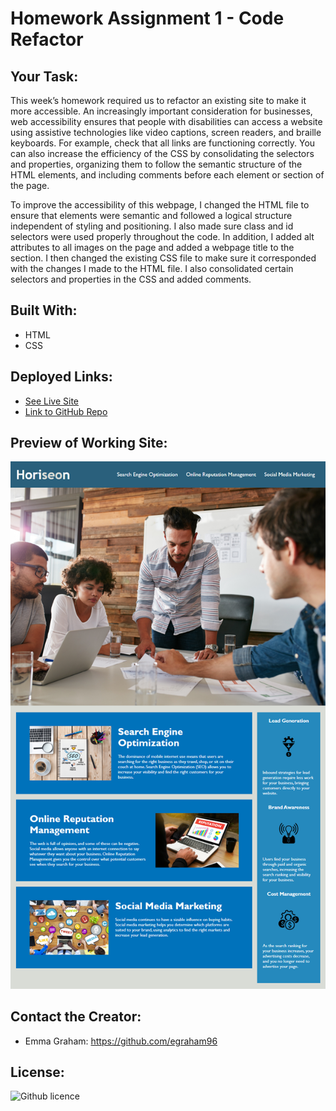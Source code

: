 # Homework Assignment 1 - Code Refactor

## Your Task:
This week’s homework required us to refactor an existing site to make it more accessible. An increasingly important consideration for businesses, web accessibility ensures that people with disabilities can access a website using assistive technologies like video captions, screen readers, and braille keyboards. For example, check that all links are functioning correctly. You can also increase the efficiency of the CSS by consolidating the selectors and properties, organizing them to follow the semantic structure of the HTML elements, and including comments before each element or section of the page.

To improve the accessibility of this webpage, I changed the HTML file to ensure that elements were semantic and followed a logical structure independent of styling and positioning. I also made sure class and id selectors were used properly throughout the code. In addition, I added alt attributes to all images on the page and added a webpage title to the <head> section. I then changed the existing CSS file to make sure it corresponded with the changes I made to the HTML file. I also consolidated certain selectors and properties in the CSS and added comments. 


## Built With:
* HTML
* CSS

## Deployed Links:
* [See Live Site](https://egraham96.github.io/Code-Refractor/)
* [Link to GitHub Repo](https://github.com/egraham96/Code-Refractor)
                                                                                        
## Preview of Working Site:
![Screenshot of Deployed Application](Assets/ScreenshotofDeployedApplication.PNG)

## Contact the Creator:
* Emma Graham: https://github.com/egraham96

## License:
![Github licence](http://img.shields.io/badge/license-MIT-blue.svg)
